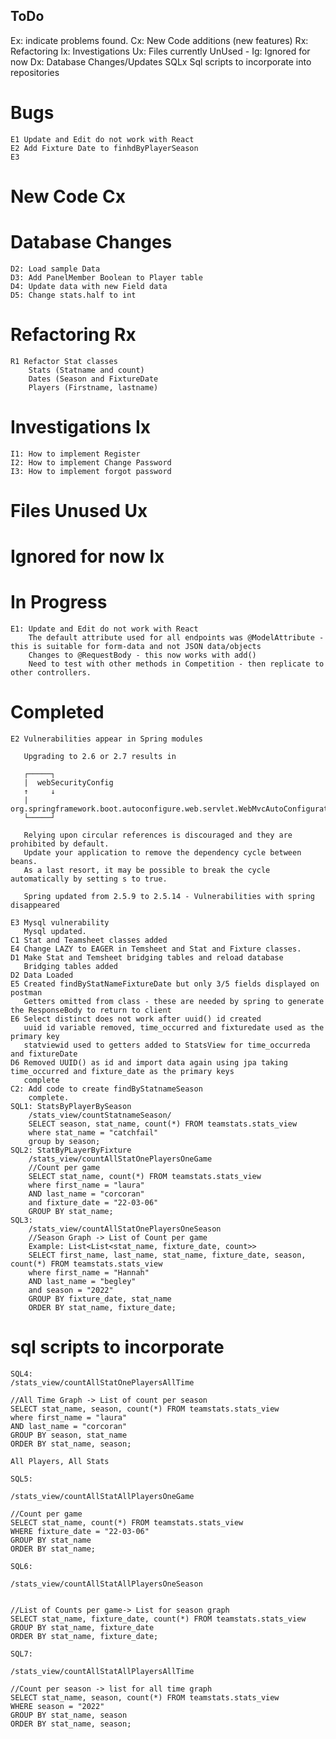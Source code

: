 ToDo
----
Ex: indicate problems found.
Cx: New Code additions (new features)
Rx: Refactoring
Ix: Investigations
Ux: Files currently UnUsed -
Ig: Ignored for now
Dx: Database Changes/Updates
SQLx Sql scripts to incorporate into repositories

# Bugs
    E1 Update and Edit do not work with React
    E2 Add Fixture Date to finhdByPlayerSeason
    E3 

# New Code Cx


# Database Changes   

    D2: Load sample Data
    D3: Add PanelMember Boolean to Player table
    D4: Update data with new Field data
    D5: Change stats.half to int

# Refactoring Rx
    R1 Refactor Stat classes
        Stats (Statname and count)
        Dates (Season and FixtureDate
        Players (Firstname, lastname)

# Investigations Ix
    I1: How to implement Register
    I2: How to implement Change Password
    I3: How to implement forgot password
    
# Files Unused Ux
# Ignored for now Ix

# In Progress    
    E1: Update and Edit do not work with React
        The default attribute used for all endpoints was @ModelAttribute - this is suitable for form-data and not JSON data/objects
        Changes to @RequestBody - this now works with add()
        Need to test with other methods in Competition - then replicate to other controllers.
    

# Completed
    E2 Vulnerabilities appear in Spring modules
        
       Upgrading to 2.6 or 2.7 results in 
        
       ┌─────┐
       |  webSecurityConfig
       ↑     ↓
       |  org.springframework.boot.autoconfigure.web.servlet.WebMvcAutoConfiguration$EnableWebMvcConfiguration
       └─────┘
        
       Relying upon circular references is discouraged and they are prohibited by default.
       Update your application to remove the dependency cycle between beans.
       As a last resort, it may be possible to break the cycle automatically by setting s to true.

       Spring updated from 2.5.9 to 2.5.14 - Vulnerabilities with spring disappeared

    E3 Mysql vulnerability
       Mysql updated.
    C1 Stat and Teamsheet classes added
    E4 Change LAZY to EAGER in Temsheet and Stat and Fixture classes.
    D1 Make Stat and Temsheet bridging tables and reload database
       Bridging tables added
    D2 Data Loaded    
    E5 Created findByStatNameFixtureDate but only 3/5 fields displayed on postman 
       Getters omitted from class - these are needed by spring to generate the ResponseBody to return to client
    E6 Select distinct does not work after uuid() id created
       uuid id variable removed, time_occurred and fixturedate used as the primary key
       statviewid used to getters added to StatsView for time_occurreda and fixtureDate
    D6 Removed UUID() as id and import data again using jpa taking time_occurred and fixture_date as the primary keys
       complete
    C2: Add code to create findByStatnameSeason
        complete.
    SQL1: StatsByPlayerBySeason
        /stats_view/countStatnameSeason/
        SELECT season, stat_name, count(*) FROM teamstats.stats_view
        where stat_name = "catchfail"
        group by season;
    SQL2: StatByPLayerByFixture
        /stats_view/countAllStatOnePlayersOneGame
        //Count per game
        SELECT stat_name, count(*) FROM teamstats.stats_view
        where first_name = "laura"
        AND last_name = "corcoran"
        and fixture_date = "22-03-06"
        GROUP BY stat_name;
    SQL3:
        /stats_view/countAllStatOnePlayersOneSeason
        //Season Graph -> List of Count per game
        Example: List<List<stat_name, fixture_date, count>>
        SELECT first_name, last_name, stat_name, fixture_date, season, count(*) FROM teamstats.stats_view
        where first_name = "Hannah"
        AND last_name = "begley"
        and season = "2022"
        GROUP BY fixture_date, stat_name
        ORDER BY stat_name, fixture_date;
# sql scripts to incorporate




    SQL4:
    /stats_view/countAllStatOnePlayersAllTime
    
    //All Time Graph -> List of count per season
    SELECT stat_name, season, count(*) FROM teamstats.stats_view
    where first_name = "laura"
    AND last_name = "corcoran"
    GROUP BY season, stat_name
    ORDER BY stat_name, season;
    
    All Players, All Stats

    SQL5:

    /stats_view/countAllStatAllPlayersOneGame
    
    //Count per game
    SELECT stat_name, count(*) FROM teamstats.stats_view
    WHERE fixture_date = "22-03-06"
    GROUP BY stat_name
    ORDER BY stat_name;

    SQL6:

    /stats_view/countAllStatAllPlayersOneSeason
    
    
    //List of Counts per game-> List for season graph
    SELECT stat_name, fixture_date, count(*) FROM teamstats.stats_view
    GROUP BY stat_name, fixture_date
    ORDER BY stat_name, fixture_date;

    SQL7: 

    /stats_view/countAllStatAllPlayersAllTime

    //Count per season -> list for all time graph
    SELECT stat_name, season, count(*) FROM teamstats.stats_view
    WHERE season = "2022"
    GROUP BY stat_name, season
    ORDER BY stat_name, season;